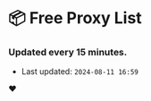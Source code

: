# :package: Free Proxy List
### Updated every 15 minutes.

- Last updated: `2024-08-11 16:59`

:heart:
